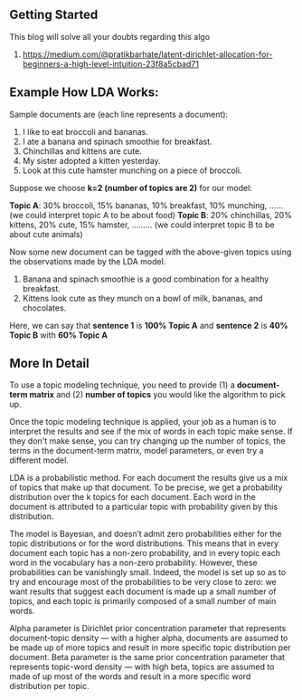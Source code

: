 ## Getting Started
This blog will solve all your doubts regarding this algo
1. https://medium.com/@pratikbarhate/latent-dirichlet-allocation-for-beginners-a-high-level-intuition-23f8a5cbad71

## Example How LDA Works:
Sample documents are (each line represents a document):
1. I like to eat broccoli and bananas.
2. I ate a banana and spinach smoothie for breakfast.
3. Chinchillas and kittens are cute.
4. My sister adopted a kitten yesterday.
5. Look at this cute hamster munching on a piece of broccoli.

Suppose we choose **k=2 (number of topics are 2)** for our model:

**Topic A**: 30% broccoli, 15% bananas, 10% breakfast, 10% munching, …… (we could interpret topic A to be about food)
**Topic B**: 20% chinchillas, 20% kittens, 20% cute, 15% hamster, ……… (we could interpret topic B to be about cute animals)

Now some new document can be tagged with the above-given topics using the observations made by the LDA model.
1. Banana and spinach smoothie is a good combination for a healthy breakfast.
2. Kittens look cute as they munch on a bowl of milk, bananas, and chocolates.

Here, we can say that **sentence 1** is **100% Topic A** and **sentence 2** is **40% Topic B** with **60% Topic A**

## More In Detail

To use a topic modeling technique, you need to provide (1) a **document-term matrix** and (2) **number of topics**  you would like the algorithm to pick up.

Once the topic modeling technique is applied, your job as a human is to interpret the results and see if the mix of words in each topic make sense. If they don't make sense, you can try changing up the number of topics, the terms in the document-term matrix, model parameters, or even try a different model.

LDA is a probabilistic method. For each document the results give us a mix of topics that make up that document. To be precise, we get a probability distribution over the k topics for each document. Each word in the document is attributed to a particular topic with probability given by this distribution.


The model is Bayesian, and doesn’t admit zero probabilities either for the topic distributions or for the word distributions. This means that in every document each topic has a non-zero probability, and in every topic each word in the vocabulary has a non-zero probability. However, these probabilities can be vanishingly small. Indeed, the model is set up so as to try and encourage most of the probabilities to be very close to zero: we want results that suggest each document is made up a small number of topics, and each topic is primarily composed of a small number of main words.


Alpha parameter is Dirichlet prior concentration parameter that represents document-topic density — with a higher alpha, documents are assumed to be made up of more topics and result in more specific topic distribution per document.
Beta parameter is the same prior concentration parameter that represents topic-word density — with high beta, topics are assumed to made of up most of the words and result in a more specific word distribution per topic.
